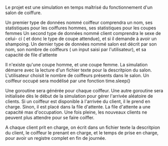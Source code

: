 Le projet est une simulation en temps maîtrisé du fonctionnement d'un salon de coiffure.

Un premier type de données nommé coiffeur comprendra un nom, ses statistiques pour les coiffures hommes, ses statistiques pour les coupes femmes
Un second type de données nommé client comprendra le sexe de celui- ci ( et donc le type de coupe attendue), et si il demande à avoir un shampoing.
Un dernier type de données nommé salon est décrit par son nom, son nombre de coiffeurs ( un input saisi par l'utilisateur), et sa capacité de file d'attente

Il n'existe qu'une coupe homme, et une coupe femme.
La simulation démarre avec la lecture d'un fichier texte pour la descritpion du salon. L'utilisateur choisit le nombre de coiffeurs présents dans le salon.
Un coiffeur occupé sera modélisé par une fonction time.sleep()

Une goroutine sera générée pour chaque coiffeur. Une autre goroutine sera initialisée dès le début de la simulation pour gérer l'arrivée aléatoire de clients.
Si un coiffeur est disponible à l'arrivée du client, il le prend en charge. Sinon, il est placé dans la file d'attente. 
La file d'attente a une capacité max d'occupation. Une fois pleine, les nouveaux clients ne peuvent plus attendre pour se faire coiffer.

A chaque client prit en charge, on écrit dans un fichier texte la descritpion du client, le coiffeur le prenant en charge, et le temps de prise en charge, pour avoir un registre complet en fin de journée.
